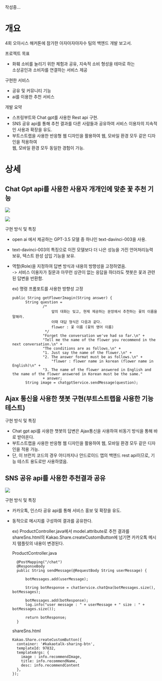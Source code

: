 작성중...

# 개요

4회 오아시스 해커톤에 참가한 아자아자야자수 팀의 백엔드 개발 보고서.

프로젝트 목표
- 화훼 소비를 늘리기 위한 체험과 공유, 지속적 소비 형성을 테마로 하는 <br>
  소상공인과 소비자를 연결하는 서비스 제공 

구현한 서비스
- 공유 및 커뮤니티 기능
- ai를 이용한 추천 서비스

개발 요약
- 스프링부트와 Chat gpt를 사용한 Rest api 구현.
- SNS 공유 api를 통해 추천 결과를 다른 사람들과 공유하여 서비스 이용자의 지속적인 사용과 확장을 유도.
- 부트스트랩을 사용한 반응형 웹 디자인을 활용하여 웹, 모바일 환경 모두 같은 디자인을 적용하여 <br>
  웹, 모바일 환경 모두 동일한 경험이 가능.
  
# 상세

## Chat Gpt api를 사용한 사용자 개개인에 맞춘 꽃 추천 기능

![](https://velog.velcdn.com/images/2jooin1207/post/67749cd2-a68b-4403-a77d-0304c5549f39/image.PNG)


![](https://velog.velcdn.com/images/2jooin1207/post/46f891e7-08cd-459c-b5f0-0cb16a4b9e3a/image.PNG)


구현 방식 및 특징
- open ai 에서 제공하는 GPT-3.5 모델 중 하나인 text-davinci-003을 사용.
- text-davinci-003의 특징으로 이전 모델보다 더 나은 성능을 가진 언어처리능력 보유, 텍스트 완성 삽입 기능을 보유.
- 역할(Role)을 지정하여 답변 방식과 내용의 방향성을 고정하였음. <br>
  -> 서비스 이용자가 질문과 아무런 상관이 없는 응답을 하더라도 챗봇은 꽃과 관련된 답변을 반환함.

  ex) 명령 프롬포트를 사용한 방향성 고정
  ~~~
  public String getFlowerImagin(String answer) {
        String question =
                /*
                    앞의 대화는 잊고, 현제 제공하는 문장에서 추천하는 꽃의 이름을 말해라.
                    이때 대답 형식은 다음과 같다.
                    flower : 꽃 이름 (꽃의 영어 이름)
                 */
                "Forget the conversation we've had so far.\n" +
                "Tell me the name of the flower you recommend in the next conversation.\n" +
                "The conditions are as follows.\n" +
                "1. Just say the name of the flower.\n" +
                "2. The answer format must be as follows.\n" +
                    "flower : flower name in korean (flower name in English)\n" +
                "3. The name of the flower answered in English and the name of the flower answered in Korean must be the same."
                + answer;
        String image = chatgptService.sendMessage(question);
  ~~~


## Ajax 통신을 사용한 챗봇 구현(부트스트랩을 사용한 기능 테스트)

구현 방식 및 특징
- Chat gpt api를 사용한 챗봇의 답변은 Ajax통신을 사용하여 비동기 방식을 통해 바로 받아온다.
- 부트스트랩을 사용한 반응형 웹 디자인을 활용하여 웹, 모바일 환경 모두 같은 디자인을 적용 가능.
- 단, 이 브런치 코드의 경우 어디까지나 안드로이드 앱의 백엔드 rest api이므로, 기능 테스트 용도로만 사용하였음.



##  SNS 공유 api를 사용한 추천결과 공유

  ![](https://velog.velcdn.com/images/2jooin1207/post/d042907c-0c50-4cea-a57f-a0214fc7018e/image.PNG)


구현 방식 및 특징
- 카카오톡, 인스타 공유 api를 통해 서비스 홍보 및 확장을 유도.
- 동적으로 메시지를 구성하여 결과를 공유한다.

  ex) ProductController.java에서 model.attribute로 추천 결과를 <br>
  shareSns.html의 Kakao.Share.createCustomButton에 넘기면 카카오톡 메시지 탬플릿의 내용이 변경된다.
  
  ProductController.java
  ~~~
    @PostMapping("/chat")
    @ResponseBody
    public String sendMessage(@RequestBody String userMessage) {

        botMessages.add(userMessage);

        String botResponse = chatService.chatQna(botMessages.size(), botMessages);

        botMessages.add(botResponse);
        log.info("user message : " + userMessage + " size : " + botMessages.size());

        return botResponse;
    }
  ~~~

  shareSns.html
  ~~~
  Kakao.Share.createCustomButton({
    container: '#kakaotalk-sharing-btn',
    templateId: 97832,
    templateArgs: {
      image : info.recommendImage,
      title: info.recommendName,
      desc: info.recommendContent
    },
  });
  ~~~
